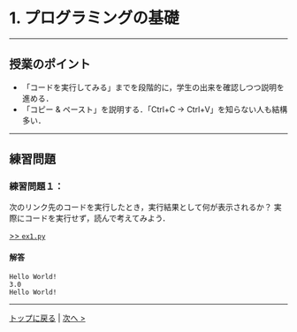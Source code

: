 # 1. プログラミングの基礎

---
## 授業のポイント

- 「コードを実行してみる」までを段階的に，学生の出来を確認しつつ説明を進める．
- 「コピー & ペースト」を説明する．「Ctrl+C → Ctrl+V」を知らない人も結構多い．

---
## 練習問題
### 練習問題１：
次のリンク先のコードを実行したとき，実行結果として何が表示されるか？
実際にコードを実行せず，読んで考えてみよう．

[>> `ex1.py`](ex1.py)

#### 解答

```
Hello World!
3.0
Hello World!
```


--- 
[トップに戻る](https://github.com/YosukeSugiura/Introduction_to_Programming/tree/minor) | [次へ >](../02_Environment) 
